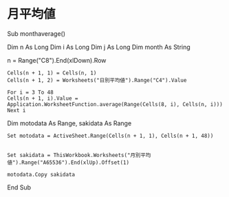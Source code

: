 # 月平均値

 Sub monthaverage()

 Dim n As Long
 Dim i As Long
 Dim j As Long
 Dim month  As String
    
 n = Range("C8").End(xlDown).Row
   
    
    Cells(n + 1, 1) = Cells(n, 1)
    Cells(n + 1, 2) = Worksheets("日別平均値").Range("C4").Value
      
    For i = 3 To 48
    Cells(n + 1, i).Value = Application.WorksheetFunction.average(Range(Cells(8, i), Cells(n, i)))
    Next i
    
    
    
  Dim motodata As Range, sakidata As Range
    
    
    Set motodata = ActiveSheet.Range(Cells(n + 1, 1), Cells(n + 1, 48))
    
     
    Set sakidata = ThisWorkbook.Worksheets("月別平均値").Range("A65536").End(xlUp).Offset(1)
        
    motodata.Copy sakidata
    

 End Sub
